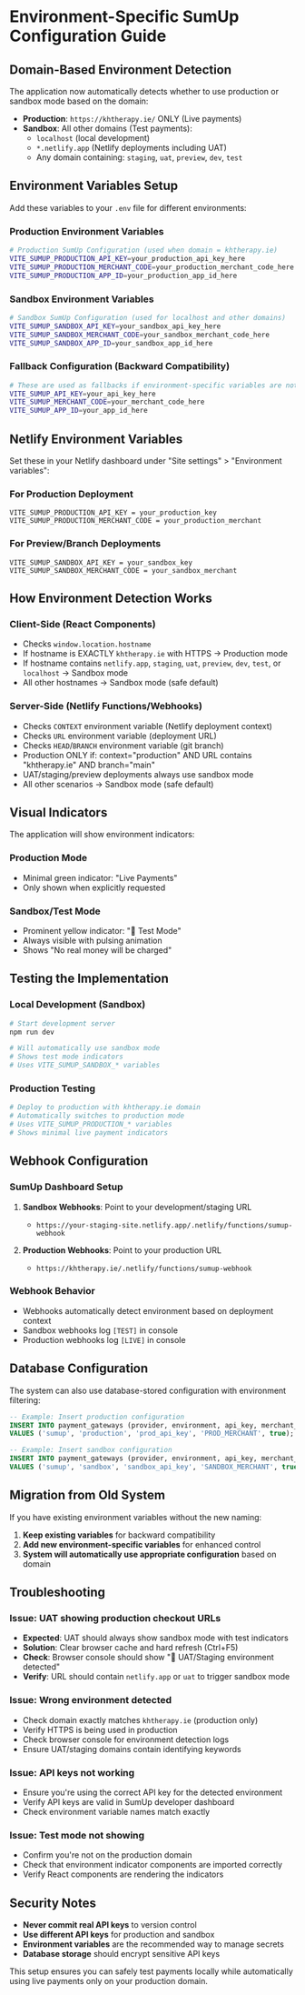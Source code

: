 # Environment-Specific SumUp Configuration Guide

## Domain-Based Environment Detection

The application now automatically detects whether to use production or sandbox mode based on the domain:

- **Production**: `https://khtherapy.ie/` ONLY (Live payments)
- **Sandbox**: All other domains (Test payments):
  - `localhost` (local development)
  - `*.netlify.app` (Netlify deployments including UAT)
  - Any domain containing: `staging`, `uat`, `preview`, `dev`, `test`

## Environment Variables Setup

Add these variables to your `.env` file for different environments:

### Production Environment Variables
```bash
# Production SumUp Configuration (used when domain = khtherapy.ie)
VITE_SUMUP_PRODUCTION_API_KEY=your_production_api_key_here
VITE_SUMUP_PRODUCTION_MERCHANT_CODE=your_production_merchant_code_here
VITE_SUMUP_PRODUCTION_APP_ID=your_production_app_id_here
```

### Sandbox Environment Variables
```bash
# Sandbox SumUp Configuration (used for localhost and other domains)
VITE_SUMUP_SANDBOX_API_KEY=your_sandbox_api_key_here
VITE_SUMUP_SANDBOX_MERCHANT_CODE=your_sandbox_merchant_code_here  
VITE_SUMUP_SANDBOX_APP_ID=your_sandbox_app_id_here
```

### Fallback Configuration (Backward Compatibility)
```bash
# These are used as fallbacks if environment-specific variables are not set
VITE_SUMUP_API_KEY=your_api_key_here
VITE_SUMUP_MERCHANT_CODE=your_merchant_code_here
VITE_SUMUP_APP_ID=your_app_id_here
```

## Netlify Environment Variables

Set these in your Netlify dashboard under "Site settings" > "Environment variables":

### For Production Deployment
```
VITE_SUMUP_PRODUCTION_API_KEY = your_production_key
VITE_SUMUP_PRODUCTION_MERCHANT_CODE = your_production_merchant
```

### For Preview/Branch Deployments  
```
VITE_SUMUP_SANDBOX_API_KEY = your_sandbox_key
VITE_SUMUP_SANDBOX_MERCHANT_CODE = your_sandbox_merchant
```

## How Environment Detection Works

### Client-Side (React Components)
- Checks `window.location.hostname`
- If hostname is EXACTLY `khtherapy.ie` with HTTPS → Production mode
- If hostname contains `netlify.app`, `staging`, `uat`, `preview`, `dev`, `test`, or `localhost` → Sandbox mode
- All other hostnames → Sandbox mode (safe default)

### Server-Side (Netlify Functions/Webhooks)
- Checks `CONTEXT` environment variable (Netlify deployment context)
- Checks `URL` environment variable (deployment URL)  
- Checks `HEAD`/`BRANCH` environment variable (git branch)
- Production ONLY if: context="production" AND URL contains "khtherapy.ie" AND branch="main"
- UAT/staging/preview deployments always use sandbox mode
- All other scenarios → Sandbox mode (safe default)

## Visual Indicators

The application will show environment indicators:

### Production Mode
- Minimal green indicator: "Live Payments"
- Only shown when explicitly requested

### Sandbox/Test Mode
- Prominent yellow indicator: "🧪 Test Mode"
- Always visible with pulsing animation
- Shows "No real money will be charged"

## Testing the Implementation

### Local Development (Sandbox)
```bash
# Start development server
npm run dev

# Will automatically use sandbox mode
# Shows test mode indicators
# Uses VITE_SUMUP_SANDBOX_* variables
```

### Production Testing
```bash
# Deploy to production with khtherapy.ie domain
# Automatically switches to production mode
# Uses VITE_SUMUP_PRODUCTION_* variables
# Shows minimal live payment indicators
```

## Webhook Configuration

### SumUp Dashboard Setup
1. **Sandbox Webhooks**: Point to your development/staging URL
   - `https://your-staging-site.netlify.app/.netlify/functions/sumup-webhook`

2. **Production Webhooks**: Point to your production URL
   - `https://khtherapy.ie/.netlify/functions/sumup-webhook`

### Webhook Behavior
- Webhooks automatically detect environment based on deployment context
- Sandbox webhooks log `[TEST]` in console
- Production webhooks log `[LIVE]` in console

## Database Configuration

The system can also use database-stored configuration with environment filtering:

```sql
-- Example: Insert production configuration
INSERT INTO payment_gateways (provider, environment, api_key, merchant_id, is_active) 
VALUES ('sumup', 'production', 'prod_api_key', 'PROD_MERCHANT', true);

-- Example: Insert sandbox configuration  
INSERT INTO payment_gateways (provider, environment, api_key, merchant_id, is_active)
VALUES ('sumup', 'sandbox', 'sandbox_api_key', 'SANDBOX_MERCHANT', true);
```

## Migration from Old System

If you have existing environment variables without the new naming:

1. **Keep existing variables** for backward compatibility
2. **Add new environment-specific variables** for enhanced control
3. **System will automatically use appropriate configuration** based on domain

## Troubleshooting

### Issue: UAT showing production checkout URLs
- **Expected**: UAT should always show sandbox mode with test indicators
- **Solution**: Clear browser cache and hard refresh (Ctrl+F5)
- **Check**: Browser console should show "🧪 UAT/Staging environment detected"
- **Verify**: URL should contain `netlify.app` or `uat` to trigger sandbox mode

### Issue: Wrong environment detected
- Check domain exactly matches `khtherapy.ie` (production only)
- Verify HTTPS is being used in production
- Check browser console for environment detection logs
- Ensure UAT/staging domains contain identifying keywords

### Issue: API keys not working
- Ensure you're using the correct API key for the detected environment
- Verify API keys are valid in SumUp developer dashboard
- Check environment variable names match exactly

### Issue: Test mode not showing
- Confirm you're not on the production domain
- Check that environment indicator components are imported correctly
- Verify React components are rendering the indicators

## Security Notes

- **Never commit real API keys** to version control
- **Use different API keys** for production and sandbox
- **Environment variables** are the recommended way to manage secrets
- **Database storage** should encrypt sensitive API keys

This setup ensures you can safely test payments locally while automatically using live payments only on your production domain.